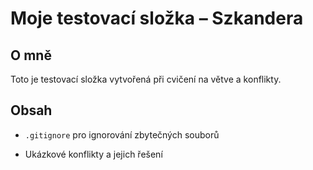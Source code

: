 # Moje testovací složka – Szkandera

## O mně

Toto je testovací složka vytvořená při cvičení na větve a konflikty.

## Obsah

- `.gitignore` pro ignorování zbytečných souborů

- Ukázkové konflikty a jejich řešení